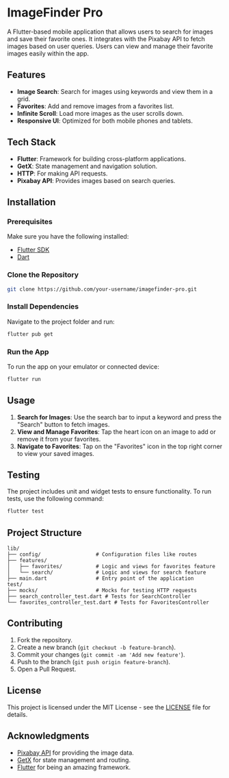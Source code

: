 # ImageFinder Pro

A Flutter-based mobile application that allows users to search for images and save their favorite ones. It integrates with the Pixabay API to fetch images based on user queries. Users can view and manage their favorite images easily within the app.

## Features

- **Image Search**: Search for images using keywords and view them in a grid.
- **Favorites**: Add and remove images from a favorites list.
- **Infinite Scroll**: Load more images as the user scrolls down.
- **Responsive UI**: Optimized for both mobile phones and tablets.

## Tech Stack

- **Flutter**: Framework for building cross-platform applications.
- **GetX**: State management and navigation solution.
- **HTTP**: For making API requests.
- **Pixabay API**: Provides images based on search queries.

## Installation

### Prerequisites

Make sure you have the following installed:

- [Flutter SDK](https://flutter.dev/docs/get-started/install)
- [Dart](https://dart.dev/get-dart)

### Clone the Repository

```bash
git clone https://github.com/your-username/imagefinder-pro.git
```

### Install Dependencies

Navigate to the project folder and run:

```bash
flutter pub get
```

### Run the App

To run the app on your emulator or connected device:

```bash
flutter run
```

## Usage

1. **Search for Images**: Use the search bar to input a keyword and press the "Search" button to fetch images.
2. **View and Manage Favorites**: Tap the heart icon on an image to add or remove it from your favorites.
3. **Navigate to Favorites**: Tap on the "Favorites" icon in the top right corner to view your saved images.

## Testing

The project includes unit and widget tests to ensure functionality. To run tests, use the following command:

```bash
flutter test
```

## Project Structure

```text
lib/
├── config/                  # Configuration files like routes
├── features/
│   ├── favorites/           # Logic and views for favorites feature
│   └── search/              # Logic and views for search feature
├── main.dart                # Entry point of the application
test/
├── mocks/                   # Mocks for testing HTTP requests
├── search_controller_test.dart # Tests for SearchController
└── favorites_controller_test.dart # Tests for FavoritesController
```

## Contributing

1. Fork the repository.
2. Create a new branch (`git checkout -b feature-branch`).
3. Commit your changes (`git commit -am 'Add new feature'`).
4. Push to the branch (`git push origin feature-branch`).
5. Open a Pull Request.

## License

This project is licensed under the MIT License - see the [LICENSE](LICENSE) file for details.

## Acknowledgments

- [Pixabay API](https://pixabay.com/api/docs/) for providing the image data.
- [GetX](https://pub.dev/packages/get) for state management and routing.
- [Flutter](https://flutter.dev/) for being an amazing framework.
